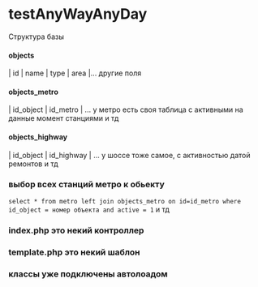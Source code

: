 # testAnyWayAnyDay
Структура базы
#### objects
| id | name | type | area |... другие поля
#### objects_metro
| id_object | id_metro | ... у метро есть своя таблица с активными на данные момент станциями и тд
#### objects_highway 
| id_object | id_highway | ... у шоссе тоже самое, с активностью датой ремонтов и тд

### выбор всех станций метро к обьекту

`select * from metro left join objects_metro on id=id_metro where id_object = номер объекта and active = 1`
и тд

### index.php это некий контроллер
### template.php это некий шаблон
### классы уже подключены автолоадом
